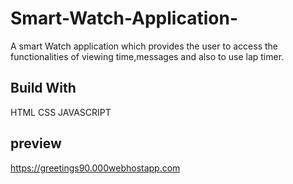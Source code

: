 # Smart-Watch-Application-
 A smart Watch application which provides the user to access the functionalities of viewing time,messages and also to use lap timer.
 
## Build With

  HTML
  CSS
  JAVASCRIPT
  
## preview 
 
https://greetings90.000webhostapp.com
    
